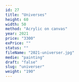 ```yaml
---
id: 27
title: "Universes"
height: 60
width: 50
method: "Acrylic on canvas"
year: 2021
price: "3300"
exPrice: ""
status: ""
fileName: "2021-universer.jpg"
medie: "painting"
draft: "false"
slug: "universer"
weight: "190"
---
```

